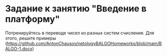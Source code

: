 # Задание к занятию "Введение в платформу"

Потренируйтесь в переводе чисел из разных систем счисления. Для этого, решите примеры (https://github.com/AntonChausov/netologyBALGOHomeworks/blob/main/BALGO-1.docx)
